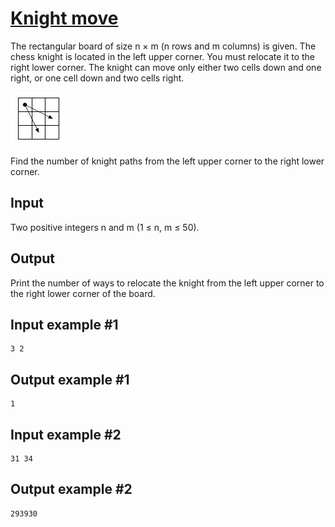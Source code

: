 # [Knight move](https://www.e-olymp.com/en/problems/4021)

The rectangular board of size n × m (n rows and m columns) is given. The chess knight is located in the left upper corner. You must relocate it to the right lower corner. The knight can move only either two cells down and one right, or one cell down and two cells right.

![prb4021](1355374077.JPG)

Find the number of knight paths from the left upper corner to the right lower corner.

## Input
Two positive integers n and m (1 ≤ n, m ≤ 50).

## Output
Print the number of ways to relocate the knight from the left upper corner to the right lower corner of the board.

## Input example #1
```
3 2
```

## Output example #1
```
1
```

## Input example #2
```
31 34
```

## Output example #2
```
293930
```
